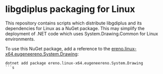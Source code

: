 # libgdiplus packaging for Linux

This repository contains scripts which distribute libgdiplus and its dependencies for Linux as a NuGet package. This may simplify
the deployment of .NET code which uses System.Drawing.Common for Linux environments.

To use this NuGet package, add a reference to the [ereno.linux-x64.eugeneereno.System.Drawing](https://www.nuget.org/packages/ereno.linux-x64.eugeneereno.System.Drawing):

```
dotnet add package ereno.linux-x64.eugeneereno.System.Drawing
```s
